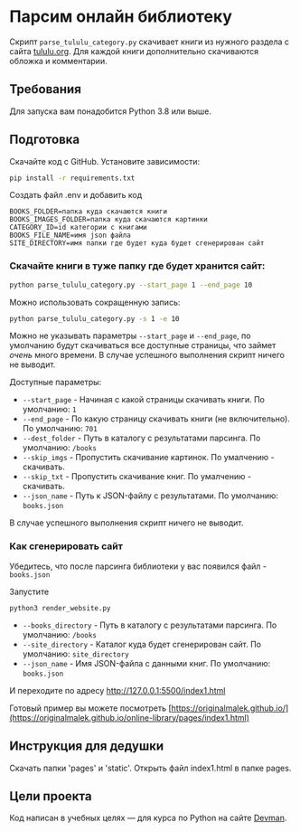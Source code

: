 # Парсим онлайн библиотеку

Скрипт `parse_tululu_category.py` скачивает книги из нужного раздела с сайта [tululu.org](http://tululu.org/l55/). Для каждой книги дополнительно скачиваются обложка и комментарии.


## Требования

Для запуска вам понадобится Python 3.8 или выше.

## Подготовка

Скачайте код с GitHub. Установите зависимости:

```sh
pip install -r requirements.txt
```
Создать файл .env и добавить код

```
BOOKS_FOLDER=папка куда скачаются книги
BOOKS_IMAGES_FOLDER=папка куда скачаются картинки
CATEGORY_ID=id категории с книгами
BOOKS_FILE_NAME=имя json файла
SITE_DIRECTORY=имя папки где будет куда будет сгенерирован сайт
```

### Скачайте книги в туже папку где будет хранится сайт:
```sh
python parse_tululu_category.py --start_page 1 --end_page 10
```
Можно использовать сокращенную запись:
```sh
python parse_tululu_category.py -s 1 -e 10
```
Можно не указывать параметры `--start_page` и `--end_page`, по умолчанию будут скачиваться все доступные страницы, что займет _очень_ много времени.
В случае успешного выполнения скрипт ничего не выводит.

Доступные параметры:
- `--start_page` - Начиная с какой страницы скачивать книги. По умолчанию: `1`
- `--end_page` - По какую страницу скачивать книги (не включительно). По умолчанию: `701`
- `--dest_folder` - Путь в каталогу с результатами парсинга. По умолчанию: `/books`
- `--skip_imgs` - Пропустить скачивание картинок. По умалчению - скачивать.
- `--skip_txt` - Пропустить скачивание книг. По умалчению - скачивать.
- `--json_name` - Путь к JSON-файлу с результатами. По умолчанию: `books.json`


В случае успешного выполнения скрипт ничего не выводит.

### Как сгенерировать сайт

Убедитесь, что после парсинга библиотеки у вас появился файл -  `books.json`

Запустите
```shell script
python3 render_website.py
```
- `--books_directory` - Путь в каталогу с результатами парсинга. По умолчанию: `/books`
- `--site_directory` - Каталог куда будет сгенерирован сайт. По умолчанию: `site_directory`
- `--json_name` - Имя JSON-файла с данными книг. По умолчанию: `books.json`

И переходите по адресу http://127.0.0.1:5500/index1.html

Готовый пример вы можете посмотреть [https://originalmalek.github.io/](https://originalmalek.github.io/online-library/pages/index1.html)

## Инструкция для дедушки
Скачать папки 'pages' и 'static'. Открыть файл index1.html в папке pages.

## Цели проекта

Код написан в учебных целях — для курса по Python на сайте [Devman](https://dvmn.org).

